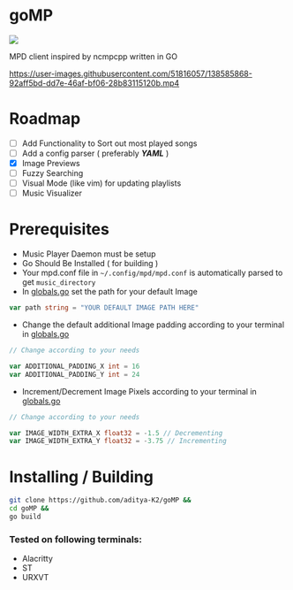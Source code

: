 # goMP

![](https://img.shields.io/badge/status-alpha-red)

 MPD client inspired by ncmpcpp written in GO

https://user-images.githubusercontent.com/51816057/138585868-92aff5bd-dd7e-46af-bf06-28b83115120b.mp4

# Roadmap

- [ ] Add Functionality to Sort out most played songs
- [ ] Add a config parser ( preferably ***YAML*** )
- [x] Image Previews
- [ ] Fuzzy Searching
- [ ] Visual Mode (like vim) for updating playlists
- [ ] Music Visualizer

# Prerequisites

- Music Player Daemon must be setup
- Go Should Be Installed ( for building )
- Your mpd.conf file in ``~/.config/mpd/mpd.conf`` is automatically parsed to get ``music_directory``
- In [globals.go](https://github.com/aditya-K2/goMP/blob/master/globals.go) set the path for your default Image

```go
var path string = "YOUR DEFAULT IMAGE PATH HERE"
```

- Change the default additional Image padding according to your terminal in [globals.go](https://github.com/aditya-K2/goMP/blob/master/globals.go)

```go
// Change according to your needs

var ADDITIONAL_PADDING_X int = 16
var ADDITIONAL_PADDING_Y int = 24
```
- Increment/Decrement Image Pixels according to your terminal in [globals.go](https://github.com/aditya-K2/goMP/blob/master/globals.go)

```go
// Change according to your needs

var IMAGE_WIDTH_EXTRA_X float32 = -1.5 // Decrementing
var IMAGE_WIDTH_EXTRA_Y float32 = -3.75 // Incrementing

```

# Installing / Building

```bash
git clone https://github.com/aditya-K2/goMP &&
cd goMP &&
go build
```

### Tested on following terminals:

- Alacritty
- ST
- URXVT
